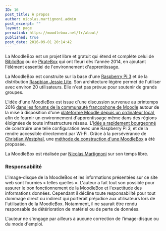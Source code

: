 ```yaml
---
ID: 16
post_title: À propos
author: nicolas.martignoni.admin
post_excerpt: ""
layout: page
permalink: https://moodlebox.net/fr/about/
published: true
post_date: 2016-09-01 20:14:42
---
```

La MoodleBox est un projet libre et gratuit qui étend et complète celui de <a href="http://bibliobox.net/" target="_blank">BiblioBox</a> ou de <a href="https://piratebox.cc/" target="_blank">PirateBox</a> qui ont fleuri dès l'année 2014, en ajoutant l'élément essentiel de l'environnement d'apprentissage.

La MoodleBox est construite sur la base d'une <a href="https://www.raspberrypi.org/" target="_blank">Raspberry Pi 3</a> et de la distribution <a href="https://www.raspberrypi.org/downloads/raspbian/" target="_blank">Raspbian Jessie Lite</a>. Son architecture légère permet de l'utiliser avec environ 20 utilisateurs. Elle n'est pas prévue pour soutenir de grands groupes.

L'idée d'une MoodleBox est issue d'une discussion survenue au printemps 2016 <a href="https://moodle.org/course/view.php?id=20" target="_blank">dans les forums de la communauté francophone de Moodle</a> autour de la mise à disposition d'une <a href="https://moodle.org/mod/forum/discuss.php?d=318719" target="_blank">plateforme Moodle depuis un ordinateur local</a>, afin de fournir un environnement d'apprentissage même dans des régions éloignées de toute infrastructure réseau. L'<a href="https://moodle.org/mod/forum/discuss.php?d=330291" target="_blank">idée a rapidement bourgeonné</a> de construire une telle configuration avec une Raspberry Pi 3, et de la rendre accessible directement par Wi-Fi. Grâce à la persévérance de <a href="http://moodlebox.tuxfamily.org/" target="_blank">Christian Westphal</a>, une <a href="https://moodle.org/mod/forum/discuss.php?d=331170" target="_blank">méthode de construction d'une MoodleBox</a> a été proposée.

La MoodleBox est réalisée par <a href="https://twitter.com/nmartignoni" target="_blank">Nicolas Martignoni</a> sur son temps libre.
<h3>Responsabilité</h3>
L'image-disque de la MoodleBox et les informations présentées sur ce site web sont fournies « telles quelles ». L'auteur a fait tout son possible pour assurer le bon fonctionnement de la MoodleBox et l'exactitude des informations données. Cependant il décline toute responsabilité pour tout dommage direct ou indirect qui porterait préjudice aux utilisateurs lors de l'utilisation de la MoodleBox. Notamment, il ne saurait être rendu responsable de détérioration de matériel ou de perte de données.

L'auteur ne s'engage par ailleurs à aucune correction de l'image-disque ou du mode d'emploi.